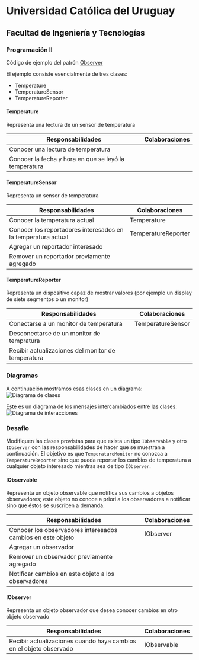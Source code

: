 # Universidad Católica del Uruguay

## Facultad de Ingeniería y Tecnologías

### Programación II

Código de ejemplo del patrón [Observer](https://en.wikipedia.org/wiki/Observer_pattern)

El ejemplo consiste esencialmente de tres clases:

* Temperature
* TemperatureSensor
* TemperatureReporter

#### Temperature

Representa una lectura de un sensor de temperatura

| Responsabilidades | Colaboraciones |
|-------------------|----------------|
| Conocer una lectura de temperatura ||
| Conocer la fecha y hora en que se leyó la temperatura ||

#### TemperatureSensor

Representa un sensor de temperatura

| Responsabilidades | Colaboraciones |
|-------------------|----------------|
| Conocer la temperatura actual | Temperature |
| Conocer los reportadores interesados en la temperatura actual | TemperatureReporter |
| Agregar un reportador interesado ||
| Remover un reportador previamente agregado ||

#### TemperatureReporter

Representa un dispositivo capaz de mostrar valores (por ejemplo un display de siete segmentos o un monitor)

| Responsabilidades | Colaboraciones |
|-------------------|----------------|
| Conectarse a un monitor de temperatura | TemperatureSensor |
| Desconectarse de un monitor de tempratura ||
| Recibir actualizaciones del monitor de temperatura ||

### Diagramas

A continuación mostramos esas clases en un diagrama:
![Diagrama de clases](../master/images/Observer-Clases.svg?sanitize=true)

Este es un diagrama de los mensajes intercambiados entre las clases:
![Diagrama de interacciones](../master/images/Observer-Interaciones.svg?sanitize=true)

### Desafio

Modifiquen las clases provistas para que exista un tipo `IObservable` y otro `IObserver` con las responsabilidades
de hacer que se muestran a continuación. El objetivo es que `TemperatureMonitor` no conozca a `TemperatureReporter`
sino que pueda reportar los cambios de temperatura a cualquier objeto interesado mientras sea de tipo `IObserver`.

#### IObservable

Representa un objeto observable que notifica sus cambios a objetos observadores; este objeto no conoce a priori a los
observadores a notificar sino que éstos se suscriben a demanda.

| Responsabilidades | Colaboraciones |
|-------------------|----------------|
| Conocer los observadores interesados cambios en este objeto | IObserver |
| Agregar un observador ||
| Remover un observador previamente agregado ||
| Notificar cambios en este objeto a los observadores ||

#### IObserver

Representa un objeto observador que desea conocer cambios en otro objeto observado

| Responsabilidades | Colaboraciones |
|-------------------|----------------|
| Recibir actualizaciones cuando haya cambios en el objeto observado | IObservable |
